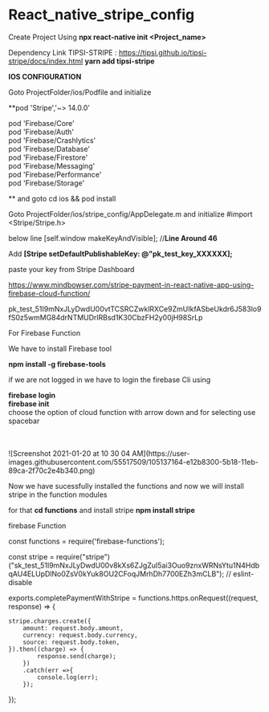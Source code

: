 # React_native_stripe_config



Create Project Using **npx react-native init  <Project_name>**


Dependency Link TIPSI-STRIPE  : https://tipsi.github.io/tipsi-stripe/docs/index.html     **yarn add tipsi-stripe**



**IOS CONFIGURATION**

Goto ProjectFolder/ios/Podfile and initialize  

**pod 'Stripe','~> 14.0.0'<br/>

  pod 'Firebase/Core'                       <br/>
  pod 'Firebase/Auth'                       <br/> 
  pod 'Firebase/Crashlytics'                <br/> 
  pod 'Firebase/Database'                   <br/> 
  pod 'Firebase/Firestore'                  <br/>
  pod 'Firebase/Messaging'                  <br/>
  pod 'Firebase/Performance'                <br/> 
  pod 'Firebase/Storage'                    <br/>

** and goto cd ios  && pod install

Goto ProjectFolder/ios/stripe_config/AppDelegate.m    and initialize  #import <Stripe/Stripe.h>


below line [self.window makeKeyAndVisible];  //**Line Around 46** 

Add  **[Stripe setDefaultPublishableKey: @"pk_test_key_XXXXXX];** 





paste your key from Stripe Dashboard 

https://www.mindbowser.com/stripe-payment-in-react-native-app-using-firebase-cloud-function/


pk_test_51I9mNxJLyDwdU00vtTCSRCZwklRXCe9ZmUIkfASbeUkdr6J583lo9fS0z5wmMG84drNTMUDrlRBsd1K30CbzFH2y00jH98SrLp






For Firebase Function 


We have to install Firebase tool 


**npm install -g firebase-tools**

if we are not logged in we have to login the firebase Cli
using <br>

**firebase login**
<br>
**firebase init**
<br>
choose the option of cloud function with arrow down and for selecting use spacebar

<br>
<br>
![Screenshot 2021-01-20 at 10 30 04 AM](https://user-images.githubusercontent.com/55517509/105137164-e12b8300-5b18-11eb-89ca-2f70c2e4b340.png)

Now we have sucessfully installed the functions and now we will install stripe in the function modules 

for that **cd functions**
and install stripe **npm install stripe**

firebase Function

const functions = require('firebase-functions');

const stripe = require("stripe")("sk_test_51I9mNxJLyDwdU00v8kXs6ZJgZuI5ai3Ouo9znxWRNsYtu1N4HdbqAU4ELUpDlNo0ZsV0kYuk8OU2CFoqJMrhDh7700EZh3mCLB"); // eslint-disable

exports.completePaymentWithStripe = functions.https.onRequest((request, response) => {
    
    stripe.charges.create({
        amount: request.body.amount,
        currency: request.body.currency,
        source: request.body.token,
    }).then((charge) => {
            response.send(charge);
        })
        .catch(err =>{
            console.log(err);
        });

       
});




